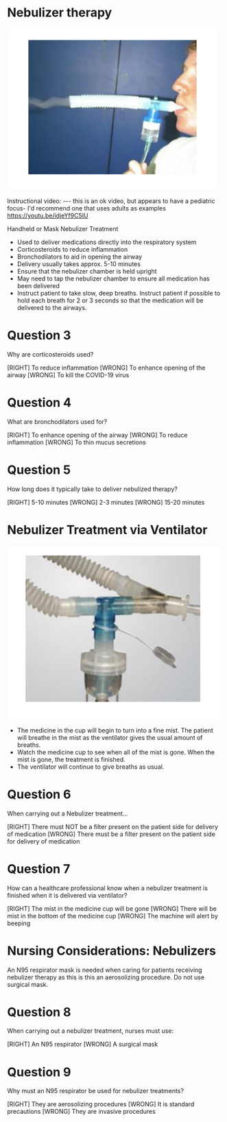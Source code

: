 
# Nebulizer therapy

![](assets/nebulizer1.png)


Instructional video: --- this is an ok video, but appears to have a pediatric focus- I'd recommend one that uses adults as examples
https://youtu.be/idjeYf9C5IU

Handheld or Mask Nebulizer Treatment 
* Used to deliver medications directly into the respiratory system
* Corticosteroids to reduce inflammation
* Bronchodilators to aid in opening the airway
* Delivery usually takes approx. 5-10 minutes
* Ensure that the nebulizer chamber is held upright
* May need to tap the nebulizer chamber to ensure all medication has been delivered
* Instruct patient to take slow, deep breaths. Instruct patient
if possible to hold each breath for 2 or 3 seconds so that
the medication will be delivered to the airways.

# Question 3
Why are corticosteroids used?

[RIGHT] To reduce inflammation
[WRONG] To enhance opening of the airway
[WRONG] To kill the COVID-19 virus

# Question 4
What are bronchodilators used for?

[RIGHT] To enhance opening of the airway
[WRONG] To reduce inflammation
[WRONG] To thin mucus secretions

# Question 5
How long does it typically take to deliver nebulized therapy?

[RIGHT] 5-10 minutes
[WRONG] 2-3 minutes
[WRONG] 15-20 minutes

# Nebulizer Treatment via Ventilator

![](assets/nebulizer2.png)

* The medicine in the cup will begin to turn into a fine mist. The patient will breathe in the mist as the
ventilator gives the usual amount of breaths.
* Watch the medicine cup to see when all of the mist is gone. When the mist is gone, the treatment is
finished.
* The ventilator will continue to give breaths as usual.

# Question 6
When carrying out a Nebulizer treatment…

[RIGHT] There must NOT be a filter present on the patient side for delivery of medication
[WRONG] There must be a filter present on the patient side for delivery of medication

# Question 7
How can a healthcare professional know when a nebulizer treatment is finished when it is delivered via ventilator?

[RIGHT] The mist in the medicine cup will be gone
[WRONG] There will be mist in the bottom of the medicine cup
[WRONG] The machine will alert by beeping

# Nursing Considerations: Nebulizers

An N95 respirator mask is needed when caring for patients receiving nebulizer therapy as this is this an aerosolizing procedure.
Do not use surgical mask.

# Question 8
When carrying out a nebulizer treatment, nurses must use:

[RIGHT] An N95 respirator
[WRONG] A surgical mask

# Question 9
Why must an N95 respirator be used for nebulizer treatments?

[RIGHT] They are aerosolizing procedures
[WRONG] It is standard precautions
[WRONG] They are invasive procedures
